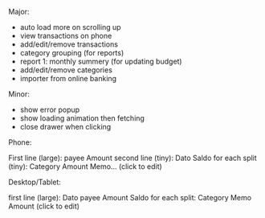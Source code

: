 Major:
- auto load more on scrolling up
- view transactions on phone
- add/edit/remove transactions
- category grouping (for reports)
- report 1: monthly summery (for updating budget)
- add/edit/remove categories
- importer from online banking

Minor:
- show error popup
- show loading animation then fetching
- close drawer when clicking


Phone:

First line (large): payee Amount
second line (tiny): Dato Saldo
for each split (tiny):
  Category Amount
  Memo...
(click to edit)

Desktop/Tablet:

first line (large): Dato payee Amount Saldo
for each split:
  Category Memo Amount
(click to edit)

